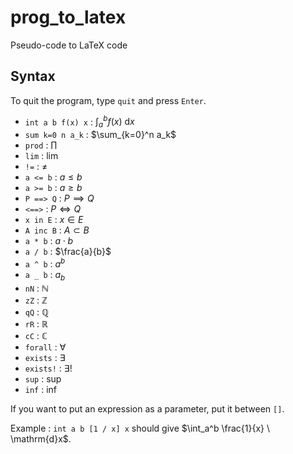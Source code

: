 # prog_to_latex
Pseudo-code to LaTeX code

## Syntax 
To quit the program, type `quit` and press `Enter`.  

- `int a b f(x) x` : $\int_a^b f(x) \ \mathrm{d}x$
- `sum k=0 n a_k` : $\sum_{k=0}^n a_k$
- `prod` : $\prod$
- `lim` : $\lim$
- `!=` : $\neq$
- `a <= b` : $a \leqslant b$ 
- `a >= b` : $a \geqslant b$
- `P ==> Q` : $P \implies Q$
- `<==>` : $P \iff Q$
- `x in E` : $x \in E$
- `A inc B` : $A \subset B$
- `a * b` : $a \cdot b$
- `a / b` : $\frac{a}{b}$
- `a ^ b` : $a^b$
- `a _ b` : $a_b$
- `nN` : $\mathbb{N}$
- `zZ` : $\mathbb{Z}$
- `qQ` : $\mathbb{Q}$
- `rR` : $\mathbb{R}$
- `cC` : $\mathbb{C}$
- `forall` : $\forall$
- `exists` : $\exists$
- `exists!` : $\exists !$
- `sup` : $\sup$
- `inf` : $\inf$

If you want to put an expression as a parameter, put it between `[]`.

Example : `int a b [1 / x] x` should give $\int_a^b \frac{1}{x} \ \mathrm{d}x$.  
